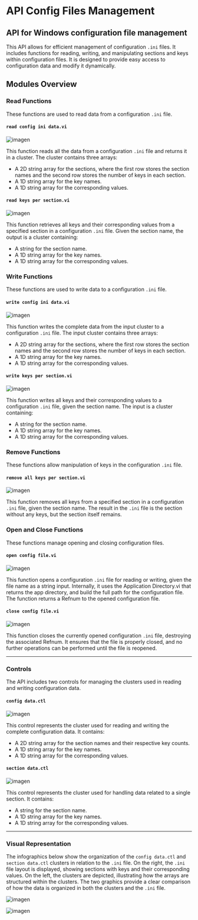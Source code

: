 # API Config Files Management
## API for Windows configuration file management

This API allows for efficient management of configuration `.ini` files. It includes functions for reading, writing, and manipulating sections and keys within configuration files. It is designed to provide easy access to configuration data and modify it dynamically.

## Modules Overview

### Read Functions

These functions are used to read data from a configuration `.ini` file.

#### `read config ini data.vi`

![imagen](https://github.com/user-attachments/assets/c1ad7138-d9c2-4a8b-b442-d1a231a78559)

This function reads all the data from a configuration `.ini` file and returns it in a cluster. The cluster contains three arrays:
- A 2D string array for the sections, where the first row stores the section names and the second row stores the number of keys in each section.
- A 1D string array for the key names.
- A 1D string array for the corresponding values.

#### `read keys per section.vi`

![imagen](https://github.com/user-attachments/assets/7db1cc2e-b21a-45d4-abe6-1afc83a4762d)

This function retrieves all keys and their corresponding values from a specified section in a configuration `.ini` file. Given the section name, the output is a cluster containing:
- A string for the section name.
- A 1D string array for the key names.
- A 1D string array for the corresponding values.

### Write Functions

These functions are used to write data to a configuration `.ini` file.

#### `write config ini data.vi`

![imagen](https://github.com/user-attachments/assets/d8947b49-ddb8-4e66-9ce7-d75a4374243f)

This function writes the complete data from the input cluster to a configuration `.ini` file. The input cluster contains three arrays:
- A 2D string array for the sections, where the first row stores the section names and the second row stores the number of keys in each section.
- A 1D string array for the key names.
- A 1D string array for the corresponding values.

#### `write keys per section.vi`

![imagen](https://github.com/user-attachments/assets/9a5a1392-240b-46c5-838d-368c747e9fb8)

This function writes all keys and their corresponding values to a configuration `.ini` file, given the section name. The input is a cluster containing:
- A string for the section name.
- A 1D string array for the key names.
- A 1D string array for the corresponding values.

### Remove Functions

These functions allow manipulation of keys in the configuration `.ini` file.

#### `remove all keys per section.vi`

![imagen](https://github.com/user-attachments/assets/ed994fab-5243-40e2-9670-c3758140ea1d)

This function removes all keys from a specified section in a configuration `.ini` file, given the section name. The result in the `.ini` file is the section without any keys, but the section itself remains.

### Open and Close Functions

These functions manage opening and closing configuration files.

#### `open config file.vi`

![imagen](https://github.com/user-attachments/assets/366d380d-8639-4ef9-81ed-920aa698df3b)

This function opens a configuration `.ini` file for reading or writing, given the file name as a string input. Internally, it uses the Application Directory.vi that returns the app directory, and build the full path for the configuration file. The function returns a Refnum to the opened configuration file.

#### `close config file.vi`

![imagen](https://github.com/user-attachments/assets/4376d467-c207-40d3-b17a-067f2d71cd86)

This function closes the currently opened configuration `.ini` file, destroying the associated Refnum. It ensures that the file is properly closed, and no further operations can be performed until the file is reopened.

---
### Controls

The API includes two controls for managing the clusters used in reading and writing configuration data.

#### `config data.ctl`

![imagen](https://github.com/user-attachments/assets/5733eb65-2a38-433f-81da-d549226ff76d)

This control represents the cluster used for reading and writing the complete configuration data. It contains:
- A 2D string array for the section names and their respective key counts.
- A 1D string array for the key names.
- A 1D string array for the corresponding values.

#### `section data.ctl`

![imagen](https://github.com/user-attachments/assets/15c8f33e-458a-4e19-ae61-d3298831e18f)

This control represents the cluster used for handling data related to a single section. It contains:
- A string for the section name.
- A 1D string array for the key names.
- A 1D string array for the corresponding values.

---

### Visual Representation

The infographics below show the organization of the `config data.ctl` and `section data.ctl` clusters in relation to the `.ini` file. On the right, the `.ini` file layout is displayed, showing sections with keys and their corresponding values. On the left, the clusters are depicted, illustrating how the arrays are structured within the clusters. The two graphics provide a clear comparison of how the data is organized in both the clusters and the `.ini` file.

![imagen](https://github.com/user-attachments/assets/43f39d7d-e7dc-40a9-b872-6d37c724f284)

![imagen](https://github.com/user-attachments/assets/7fd5a796-3ed2-4efa-8eb7-7ab852bb3bc2)


